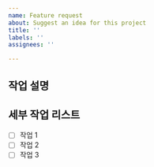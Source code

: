 ```yaml
---
name: Feature request
about: Suggest an idea for this project
title: ''
labels: ''
assignees: ''

---
```


## 작업 설명

## 세부 작업 리스트
- [ ] 작업 1
- [ ] 작업 2
- [ ] 작업 3
